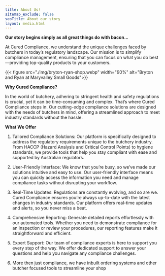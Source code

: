 ```yaml
---
title: About Us!
sitemap_exclude: false
seoTitle: About our story
layout: media.html
---
```


**Our story begins simply as all great things do with bacon...**

At Cured Compliance, we understand the unique challenges faced by butchers in today’s regulatory landscape. Our mission is to simplify compliance management, ensuring that you can focus on what you do best—providing top-quality products to your customers.

{{< figure src="./img/bryton-ryan-shop.webp" width="90%" alt="Bryton and Ryan at Maryvalley Small Goods">}}

**Why Cured Compliance?**

In the world of butchery, adhering to stringent health and safety regulations is crucial, yet it can be time-consuming and complex. That’s where Cured Compliance steps in. Our cutting-edge compliance solutions are designed with the needs of butchers in mind, offering a streamlined approach to meet industry standards without the hassle.

**What We Offer**
1. Tailored Compliance Solutions: Our platform is specifically designed to address the regulatory requirements unique to the butchery industry. From HACCP (Hazard Analysis and Critical Control Points) to hygiene standards, we provide tools that help you stay compliant with ease and supported by Australian regulators.

2. User-Friendly Interface: We know that you’re busy, so we’ve made our solutions intuitive and easy to use. Our user-friendly interface means you can quickly access the information you need and manage compliance tasks without disrupting your workflow.

3. Real-Time Updates: Regulations are constantly evolving, and so are we. Cured Compliance ensures you’re always up-to-date with the latest changes in industry standards. Our platform offers real-time updates and alerts, so you never miss a beat.

4. Comprehensive Reporting: Generate detailed reports effortlessly with our automated tools. Whether you need to demonstrate compliance for an inspection or review your procedures, our reporting features make it straightforward and efficient.

5. Expert Support: Our team of compliance experts is here to support you every step of the way. We offer dedicated support to answer your questions and help you navigate any compliance challenges.

6. More then just compliance, we have inbuilt ordering systems and other butcher focused tools to streamline your shop